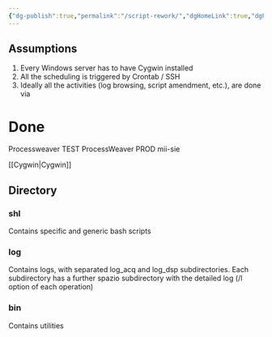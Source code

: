 ```yaml
---
{"dg-publish":true,"permalink":"/script-rework/","dgHomeLink":true,"dgPassFrontmatter":false}
---
```



## Assumptions

1. Every Windows server has to have Cygwin installed
2. All the scheduling is triggered by Crontab / SSH
3. Ideally all the activities (log browsing, script amendment, etc.), are done via 

# Done

Processweaver TEST
ProcessWeaver PROD
mii-sie

[[Cygwin|Cygwin]]


## Directory

### shl
Contains specific and generic bash scripts

### log
Contains logs, with separated log_acq and log_dsp subdirectories. Each subdirectory has a further spazio subdirectory with the detailed log (/l option of each operation)

### bin
Contains utilities
